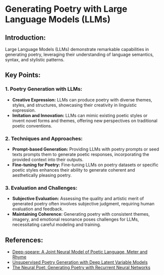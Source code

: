 # Generating Poetry with Large Language Models (LLMs)

## Introduction:
Large Language Models (LLMs) demonstrate remarkable capabilities in generating poetry, leveraging their understanding of language semantics, syntax, and stylistic patterns.


## Key Points:

### 1. Poetry Generation with LLMs:
- **Creative Expression:** LLMs can produce poetry with diverse themes, styles, and structures, showcasing their creativity in linguistic expression.
- **Imitation and Innovation:** LLMs can mimic existing poetic styles or invent novel forms and themes, offering new perspectives on traditional poetic conventions.

### 2. Techniques and Approaches:
- **Prompt-based Generation:** Providing LLMs with poetry prompts or seed texts prompts them to generate poetic responses, incorporating the provided context into their outputs.
- **Fine-tuning for Poetry:** Fine-tuning LLMs on poetry datasets or specific poetic styles enhances their ability to generate coherent and aesthetically pleasing poetry.

### 3. Evaluation and Challenges:
- **Subjective Evaluation:** Assessing the quality and artistic merit of generated poetry often involves subjective judgment, requiring human evaluation and feedback.
- **Maintaining Coherence:** Generating poetry with consistent themes, imagery, and emotional resonance poses challenges for LLMs, necessitating careful modeling and training.

## References:
- [Deep-speare: A Joint Neural Model of Poetic Language, Meter and Rhyme](https://arxiv.org/abs/1805.04907)
- [Unsupervised Poetry Generation with Deep Latent Variable Models](https://arxiv.org/abs/1811.02707)
- [The Neural Poet: Generating Poetry with Recurrent Neural Networks](https://arxiv.org/abs/1805.04762)
